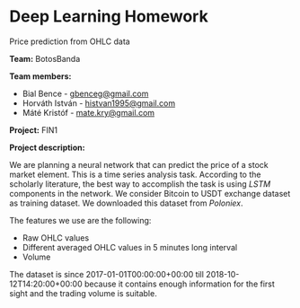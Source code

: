 # Deep Learning Homework
Price prediction from OHLC data

**Team:** BotosBanda 

**Team members:** 

* Bial Bence - gbenceg@gmail.com
* Horváth István - histvan1995@gmail.com
* Máté Kristóf - mate.kry@gmail.com
 

**Project:** FIN1 

**Project description:**

We are planning a neural network that can predict the price of a stock market element. This is a time series analysis task. According to the scholarly literature, the best way to accomplish the task is using *LSTM* components in the network. We consider Bitcoin to USDT exchange dataset as training dataset. We downloaded this dataset from *Poloniex*.


The features we use are the following: 
* Raw OHLC values
* Different averaged OHLC values in 5 minutes long interval 
* Volume 


The dataset is since 2017-01-01T00:00:00+00:00 till 2018-10-12T14:20:00+00:00 because it contains enough information for the first sight and the trading volume is suitable.